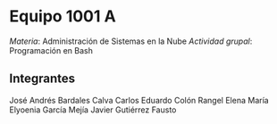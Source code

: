 # Equipo 1001 A

*Materia*: Administración de Sistemas en la Nube
*Actividad grupal*: Programación en Bash

## Integrantes
José Andrés Bardales Calva
Carlos Eduardo Colón Rangel
Elena María Elyoenia García Mejía
Javier Gutiérrez Fausto
